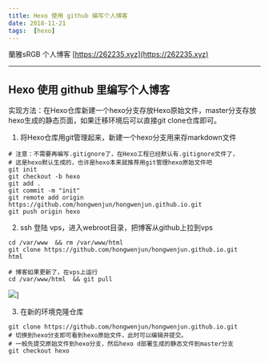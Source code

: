 ```yaml
---
title: Hexo 使用 github 编写个人博客
date: 2018-11-21
tags:  [hexo]
---
```


蘭雅sRGB 个人博客 [https://262235.xyz](https://262235.xyz)

----   

##  Hexo 使用 github 里编写个人博客
实现方法：在Hexo仓库新建一个hexo分支存放Hexo原始文件，master分支存放hexo生成的静态页面，如果迁移环境后可以直接git clone仓库即可。


1. 将Hexo仓库用git管理起来，新建一个hexo分支用来存markdown文件
```
# 注意：不需要再编写.gitignore了，在Hexo工程已经默认有.gitignore文件了，
# 这是hexo默认生成的，也许是hexo本来就推荐用git管理hexo原始文件吧
git init
git checkout -b hexo
git add .
git commit -m "init"
git remote add origin https://github.com/hongwenjun/hongwenjun.github.io.git
git push origin hexo
```

2. ssh 登陆 vps，进入webroot目录，把博客从github上拉到vps

```
cd /var/www  && rm /var/www/html
git clone https://github.com/hongwenjun/hongwenjun.github.io.git   html

# 博客如果更新了，在vps上运行
cd /var/www/html  && git pull

```
[![](https://github.com/hongwenjun/hongwenjun.github.io/raw/hexo/source/img/hexo_github_1.jpg)](https://youtu.be/KF6dalUw5Eg)]


3. 在新的环境克隆仓库

```
git clone https://github.com/hongwenjun/hongwenjun.github.io.git
# 切换到hexo分支即可看到hexo原始文件，此时可以编辑并提交。
# 一般先提交原始文件到hexo分支，然后hexo d部署生成的静态文件到master分支
git checkout hexo

```
